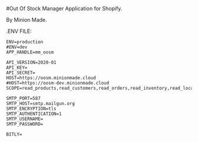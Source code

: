 #Out Of Stock Manager Application for Shopify.

By Minion Made.

.ENV FILE:

```
ENV=production
#ENV=dev
APP_HANDLE=mm_oosm

API_VERSION=2020-01
API_KEY=
API_SECRET=
HOST=https://oosm.minionmade.cloud
#HOST=https://oosm-dev.minionmade.cloud
SCOPE=read_products,read_customers,read_orders,read_inventory,read_locations,read_script_tags,write_script_tags

SMTP_PORT=587
SMTP_HOST=smtp.mailgun.org
SMTP_ENCRYPTION=tls
SMTP_AUTHENTICATION=1
SMTP_USERNAME=
SMTP_PASSWORD=

BITLY=
```